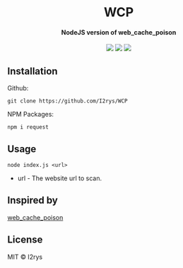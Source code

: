 <h1 align="center">WCP</h1>
<h4 align="center">NodeJS version of web_cache_poison</h4>
<p align="center">
	<a href="https://github.com/I2rys/WCP/blob/main/LICENSE"><img src="https://img.shields.io/github/license/I2rys/WCP?style=flat-square"></img></a>
	<a href="https://github.com/I2rys/WCP/issues"><img src="https://img.shields.io/github/issues/I2rys/WCP.svg"></img></a>
	<a href="https://nodejs.org/"><img src="https://img.shields.io/badge/-Nodejs-green?style=flat-square&logo=Node.js"></img></a>
</p>


## Installation
Github:

    git clone https://github.com/I2rys/WCP
    
NPM Packages:
```
npm i request
```

## Usage
```
node index.js <url>
```

+ url - The website url to scan.

## Inspired by
[web_cache_poison](https://github.com/fngoo/web_cache_poison)

## License
MIT © I2rys
